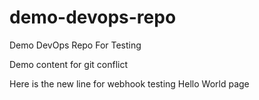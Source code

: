 # demo-devops-repo
Demo DevOps Repo For Testing

Demo content for git conflict

Here is the new line for webhook testing
Hello World page

